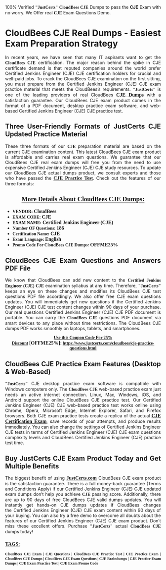 <p style="text-align: justify;">100% Verified <span style="font-size:14px;"><span style="font-family:Georgia,serif;"><strong>"JustCerts"</strong></span></span> <span style="font-family:Georgia,serif;"><strong>CloudBees CJE</strong></span> Dumps to pass the <strong>CJE</strong> Exam with no worry. We Offer real <span style="font-family:Georgia,serif;"><strong>CJE</strong></span> Exam Questions Demo.</p>

<h1 style="text-align: justify;"><strong>CloudBees CJE Real Dumps - Easiest Exam Preparation Strategy</strong></h1>

<p style="text-align: justify;">In recent years, we have seen that many IT aspirants want to get the <span style="font-family:Georgia,serif;"><strong>CloudBees CJE</strong></span> certification. The major reason behind the spike in CJE certificate demand is that reputed companies around the world prefer Certified Jenkins Engineer (CJE) CJE certification holders for crucial and well-paid jobs. To crack the CloudBees CJE examination on the first sitting, you must prepare from the Certified Jenkins Engineer (CJE) CJE exam practice material that meets the CloudBees’s requirements. <span style="font-size:14px;"><span style="font-family:Georgia,serif;"><strong>"JustCerts"</strong></span></span> is one of the leading providers of real CloudBees <a href="https://www.justcerts.com/cloudbees/cje-practice-questions.html"><span style="font-size:16px;"><u><span style="font-family:Georgia,serif;"><strong>CJE Dumps</strong></span></u></span></a> with a satisfaction guarantee. Our CloudBees CJE exam product comes in the format of a PDF document, desktop practice exam software, and web-based Certified Jenkins Engineer (CJE) CJE practice test.</p>

<h2 style="text-align: justify;"><strong>Three User-Friendly Formats of JustCerts CJE Updated Practice Material</strong></h2>

<p style="text-align: justify;">These three formats of our <span style="font-family:Georgia,serif;"><strong>CJE </strong></span> preparation material are based on the current CJE examination content. This latest CloudBees CJE exam product is affordable and carries real exam questions. We guarantee that our CloudBees CJE real exam dumps will free you from the need to use expensive Certified Jenkins Engineer (CJE) CJE study resources. To update our CloudBees CJE actual dumps product, we consult experts and those who have passed the <a href="https://www.justcerts.com/cloudbees/cje-practice-questions.html"><u><span style="font-size:16px;"><span style="font-family:Georgia,serif;"><strong>CJE Practice Test</strong></span></span></u></a>. Check out the features of our three formats:</p>

<h2 style="text-align: center;"><u><strong><span style="font-family:Georgia,serif;">More Details About CloudBees CJE Dumps:</span></strong></u></h2>

<ul>
	<li style="text-align: justify;"><span style="font-size:14px;"><span style="font-family:Georgia,serif;"><strong>VENDOR: </strong></span></span><span style="font-size:16px;"><span style="font-family:Georgia,serif;"><strong>CloudBees</strong></span></span></li>
	<li style="text-align: justify;"><span style="font-size:14px;"><span style="font-family:Georgia,serif;"><strong>EXAM CODE: </strong></span></span><span style="font-size:16px;"><span style="font-family:Georgia,serif;"><strong>CJE</strong></span></span></li>
	<li style="text-align: justify;"><span style="font-size:14px;"><span style="font-family:Georgia,serif;"><strong>EXAM NAME: </strong></span></span><span style="font-size:16px;"><span style="font-family:Georgia,serif;"><strong>Certified Jenkins Engineer (CJE)</strong></span></span></li>
	<li style="text-align: justify;"><span style="font-size:14px;"><span style="font-family:Georgia,serif;"><strong>Number OF Questions: </strong></span></span><span style="font-size:16px;"><span style="font-family:Georgia,serif;"><strong>186</strong></span></span></li>
	<li style="text-align: justify;"><span style="font-size:14px;"><span style="font-family:Georgia,serif;"><strong>Certification Name: </strong></span></span><span style="font-size:16px;"><span style="font-family:Georgia,serif;"><strong>CJE</strong></span></span></li>
	<li style="text-align: justify;"><span style="font-size:14px;"><span style="font-family:Georgia,serif;"><strong>Exam Language: </strong></span></span><span style="font-size:16px;"><span style="font-family:Georgia,serif;"><strong>English</strong></span></span></li>
	<li style="text-align: justify;"><span style="font-size:14px;"><span style="font-family:Georgia,serif;"><strong>Promo Code For CloudBees CJE Dumps: </strong></span></span><span style="font-size:16px;"><span style="font-family:Georgia,serif;"><strong>OFFME25%</strong></span></span></li>
</ul>

<h2 style="text-align: justify;"><strong>CloudBees CJE Exam Questions and Answers PDF File</strong></h2>

<p style="text-align: justify;">We know that CloudBees can add new content to the <span style="font-family:Georgia,serif;"><strong>Certified Jenkins Engineer (CJE) CJE</strong></span> examination syllabus at any time. Therefore, <span style="font-size:14px;"><span style="font-family:Georgia,serif;"><strong>"JustCerts"</strong></span></span> keeps an eye on these changes and modifies its CloudBees CJE test questions PDF file accordingly. We also offer free CJE exam questions updates. You will immediately get new questions if the Certified Jenkins Engineer (CJE) CJE test content changes within 90 days of your purchase. Our real questions Certified Jenkins Engineer (CJE) CJE PDF document is portable. You can carry the <span style="font-family:Georgia,serif;"><strong>CloudBees CJE</strong></span> questions PDF document via smart devices to any place without time restrictions. The CloudBees CJE dumps PDF works smoothly on laptops, tablets, and smartphones.</p>

<p style="text-align: center;"><span style="font-size:14px;"><span style="font-family:Georgia,serif;"><strong><u>Use this Coupon Code For 25% Discount</u> </strong></span></span><span style="font-size:16px;"><span style="font-family:Georgia,serif;"><strong>[OFFME25%]</strong></span></span><span style="font-size:14px;"><span style="font-family:Georgia,serif;"><strong>: <u><a href="https://www.justcerts.com/cloudbees/cje-practice-questions.html">https://www.justcerts.com/cloudbees/cje-practice-questions.html</a></u></strong></span></span></p>

<h2 style="text-align: justify;"><strong>CloudBees CJE Practice Exam Features (Desktop & Web-Based)</strong></h2>

<p style="text-align: justify;"><span style="font-size:14px;"><span style="font-family:Georgia,serif;"><strong>"JustCerts"</strong></span></span> CJE desktop practice exam software is compatible with Windows computers only. The <span style="font-family:Georgia,serif;"><strong>CloudBees CJE</strong></span> web-based practice exam just needs an active internet connection. Linux, Mac, Windows, iOS, and Android support the online CloudBees CJE practice test. Our Certified Jenkins Engineer (CJE) CJE web-based practice test works online using Chrome, Opera, Microsoft Edge, Internet Explorer, Safari, and Firefox browsers. Both CJE exam practice tests create a replica of the actual <u><a href="https://www.justcerts.com/cloudbees/cje-certification-exams.html"><span style="font-size:16px;"><span style="font-family:Georgia,serif;"><strong>CJE Certification Exam</strong></span></span></a></u>, save records of your attempts, and produce results immediately. You can also change the settings of Certified Jenkins Engineer CJE tests in terms of Certified Jenkins Engineer (CJE) CJE exam questions complexity levels and CloudBees Certified Jenkins Engineer (CJE) practice test time.</p>

<h2 style="text-align: justify;"><strong>Buy JustCerts CJE Exam Product Today and Get Multiple Benefits</strong></h2>

<p style="text-align: justify;">The biggest benefit of using <a href="https://www.justcerts.com/"><u><span style="font-size:16px;"><span style="font-family:Georgia,serif;"><strong>JustCerts.com</strong></span></span></u></a> CloudBees CJE exam product is the satisfaction guarantee. There is a full money-back guarantee (Terms and Conditions Apply) if our Certified Jenkins Engineer (CJE) CJE updated exam dumps don’t help you achieve <span style="font-family:Georgia,serif;"><strong>CJE </strong></span> passing score. Additionally, there are up to 90 days of free CloudBees CJE valid dumps updates. You will instantly get hands-on CJE dumps updates if CloudBees changes the Certified Jenkins Engineer (CJE) CJE exam content within 90 days of your buying. You can also try a free demo to overcome all doubts about the features of our Certified Jenkins Engineer (CJE) CJE exam product. Don’t miss these excellent offers. Purchase <span style="font-size:14px;"><span style="font-family:Georgia,serif;"><strong>"JustCerts"</strong></span></span> actual <span style="font-family:Georgia,serif;"><strong>CloudBees CJE</strong></span> dumps today!</p>

<h3 style="text-align: justify;"><u><span style="font-size:16px;"><span style="font-family:Georgia,serif;"><strong>TAGS:</strong></span></span></u></h3>

<p style="text-align: justify;"><span style="font-size:12px;"><span style="font-family:Georgia,serif;"><strong>CloudBees CJE Exam | CJE Questions | CloudBees CJE Practice Test | CJE Practice Exam | CloudBees CJE Dumps | CloudBees CJE Exam Questions | CJE Braindumps | CJE Practice Exam Dumps | CJE Exam Practice Test | CJE Exam Promo Code </strong></span></span></p>
